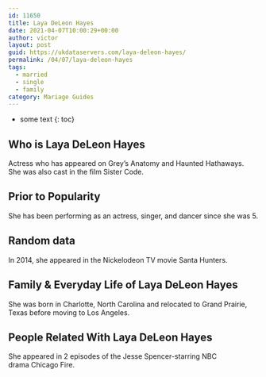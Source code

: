 ```yaml
---
id: 11650
title: Laya DeLeon Hayes
date: 2021-04-07T10:00:29+00:00
author: victor
layout: post
guid: https://ukdataservers.com/laya-deleon-hayes/
permalink: /04/07/laya-deleon-hayes  
tags:
  - married
  - single
  - family
category: Mariage Guides
---
```


* some text
{: toc}


## Who is Laya DeLeon Hayes



Actress who has appeared on Grey&#8217;s Anatomy and Haunted Hathaways. She was also cast in the film Sister Code.

                
                
                
## Prior to Popularity



She has been performing as an actress, singer, and dancer since she was 5.

                
                
                
## Random data



In 2014, she appeared in the Nickelodeon TV movie Santa Hunters.

                
                
                
## Family & Everyday Life of Laya DeLeon Hayes



She was born in Charlotte, North Carolina and relocated to Grand Prairie, Texas before moving to Los Angeles.

                
                
                
## People Related With Laya DeLeon Hayes



She appeared in 2 episodes of the Jesse Spencer-starring NBC drama Chicago Fire.

                
              
            
          
          
          